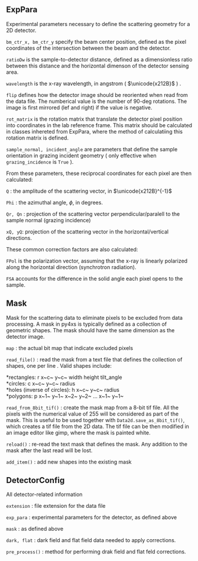 ExpPara
---------------
  Experimental parameters necessary to define the scattering geometry for 
  a 2D detector. 

  ``bm_ctr_x, bm_ctr_y``  specify the beam center position, defined as the pixel coordinates 
  of the intersection between the beam and the detector.

  ``ratioDw`` is the sample-to-detector distance, defined as a dimensionless ratio between 
  this distance and the horizontal dimenson of the detector sensing area.

  ``wavelength`` is the x-ray wavelength, in angstrom ( $\unicode{x212B}$ ) .

  ``flip`` defines how the detector image should be reoriented when read from the data file.
  The numberical value is the number of 90-deg rotations. The image is first mirrored 
  (lef and right) if the value is negative. 

  ``rot_matrix`` is the rotation matrix that translate the detector pixel position into 
  coordinates in the lab reference frame. This matrix should be calculated in classes 
  inhereted from ExpPara, where the method of calculatiing this rotation matrix is defined.

  ``sample_normal, incident_angle`` are parameters that define the sample orientation in grazing 
  incident geometry ( only effective when ``grazing_incidence`` is `True` ). 

  From these parameters, these reciprocal coordinates for each pixel are then calculated:

  ``Q`` : the amplitude of the scattering vector, in $\unicode{x212B}^{-1}$

  ``Phi`` : the azimuthal angle, $\phi$, in degrees.

  ``Qr, Qn`` : projection of the scattering vector perpendicular/paralell to the sample
  normal (grazing incidence)

  ``xQ, yQ``: projection of the scattering vector in the horizontal/vertical directions.

  These common correction factors are also calculated:

  ``FPol`` is the polarization vector, assuming that the x-ray is linearly polarized along
  the horizontal direction (synchrotron radiation).

  ``FSA``  accounts for the difference in the solid angle each pixel opens to the sample.

Mask
---------------
  Mask for the scattering data to eliminate pixels to be excluded from data 
  processing. A mask in py4xs is typically defined as a collection of geometric
  shapes. The mask should have the same dimension as the detector image.

  ``map`` : the actual bit map that indicate excluded pixels

  ``read_file()`` : read the mask from a text file that defines the collection
  of shapes, one per line . Valid shapes include:
  
  *rectangles: r x~c~ y~c~ width height tilt_angle  
  *circles:  c x~c~ y~c~ radius                   
  *holes (inverse of circles):   h x~c~ y~c~ radius                   
  *polygons: p x~1~ y~1~ x~2~ y~2~ ... x~1~ y~1~   

  ``read_from_8bit_tif()`` : create the mask map from a 8-bit tif file. All the pixels 
  with the numerical value of 255 will be considered as part of the mask. This is useful 
  to be used together with ``Data2d.save_as_8bit_tif()``, which creates a tif file from 
  the 2D data. The tif file can be then modified in an image editor like gimp, where 
  the mask is painted white.  

  ``reload()`` : re-read the text mask that defines the mask. Any addition to the 
  mask after the last read will be lost.

  ``add_item()`` : add new shapes into the existing mask


DetectorConfig
---------------
  All detector-related information

  ``extension`` : file extension for the data file

  ``exp_para`` : experimental parameters for the detector, as defined above

  ``mask`` : as defined above

  ``dark, flat`` : dark field and flat field data needed to apply corrections.

  ``pre_process()`` : method for performing drak field and flat feld corrections.  

